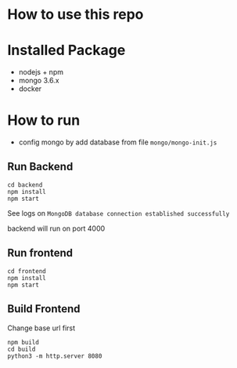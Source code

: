 # How to use this repo

# Installed Package
* nodejs + npm
* mongo 3.6.x
* docker

# How to run
* config mongo by add database from file `mongo/mongo-init.js`

## Run Backend
```
cd backend
npm install
npm start
```

See logs on `MongoDB database connection established successfully`

backend will run on port 4000

## Run frontend
```
cd frontend
npm install
npm start
```

## Build Frontend
Change base url first

```
npm build
cd build
python3 -m http.server 8080
```




